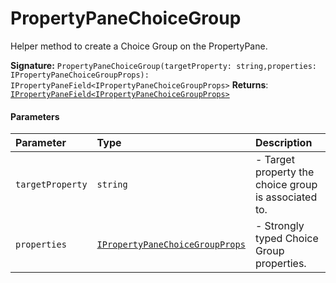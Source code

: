 # PropertyPaneChoiceGroup

Helper method to create a Choice Group on the PropertyPane.

**Signature:** `PropertyPaneChoiceGroup(targetProperty: string,properties: IPropertyPaneChoiceGroupProps): IPropertyPaneField<IPropertyPaneChoiceGroupProps>`
**Returns**: [`IPropertyPaneField<IPropertyPaneChoiceGroupProps>`](../sp-client-preview/ipropertypanefield.md)


#### Parameters


| Parameter	   | Type    | Description |
|:-------------|:---------------|:------------|
| `targetProperty`    | `string` | - Target property the choice group is associated to. |
| `properties`    | [`IPropertyPaneChoiceGroupProps`](../sp-client-preview/ipropertypanechoicegroupprops.md) | - Strongly typed Choice Group properties. |

